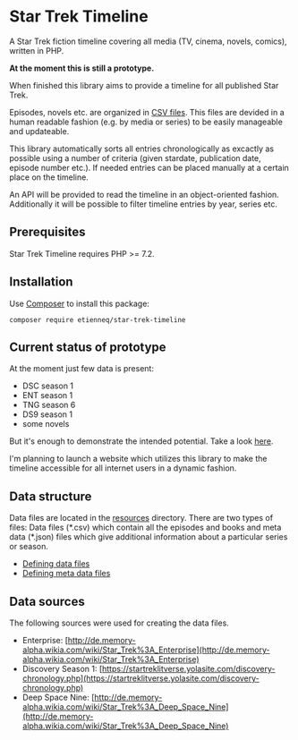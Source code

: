 # Star Trek Timeline

A Star Trek fiction timeline covering all media (TV, cinema, novels, comics), written in PHP.

**At the moment this is still a prototype.**

When finished this library aims to provide a timeline for all published Star Trek.

Episodes, novels etc. are organized in [CSV files](resources). This files are devided in a human readable fashion (e.g. by media or series) to be easily manageable and updateable.

This library automatically sorts all entries chronologically as excactly as possible using a number of criteria (given stardate, publication date, episode number etc.). If needed entries can be placed manually at a certain place on the timeline.

An API will be provided to read the timeline in an object-oriented fashion.
Additionally it will be possible to filter timeline entries by year, series etc.

## Prerequisites

Star Trek Timeline requires PHP >= 7.2.

## Installation

Use [Composer](https://getcomposer.org/) to install this package:

```
composer require etienneq/star-trek-timeline
```

## Current status of prototype

At the moment just few data is present:
* DSC season 1
* ENT season 1
* TNG season 6
* DS9 season 1
* some novels

But it's enough to demonstrate the intended potential. Take a look [here](timeline_example.md).

I'm planning to launch a website which utilizes this library to make the timeline accessible for all internet users in a dynamic fashion.

## Data structure

Data files are located in the [resources](resources) directory.
There are two types of files: Data files (\*.csv) which contain all the episodes and books and meta data (\*.json) files which give additional information about a particular series or season.

* [Defining data files](doc/data-files.md)
* [Defining meta data files](doc/meta-data-files.md)

## Data sources

The following sources were used for creating the data files.

* Enterprise: [http://de.memory-alpha.wikia.com/wiki/Star_Trek%3A_Enterprise](http://de.memory-alpha.wikia.com/wiki/Star_Trek%3A_Enterprise)
* Discovery Season 1: [https://startreklitverse.yolasite.com/discovery-chronology.php](https://startreklitverse.yolasite.com/discovery-chronology.php)
* Deep Space Nine: [http://de.memory-alpha.wikia.com/wiki/Star_Trek%3A_Deep_Space_Nine](http://de.memory-alpha.wikia.com/wiki/Star_Trek%3A_Deep_Space_Nine)